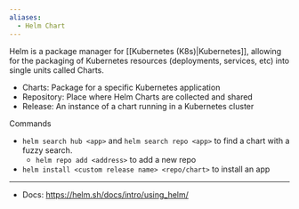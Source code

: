 ```yaml
---
aliases:
  - Helm Chart
---
```

Helm is a package manager for [[Kubernetes (K8s)|Kubernetes]], allowing for the packaging of Kubernetes resources (deployments, services, etc) into single units called Charts. 
- Charts: Package for a specific Kubernetes application
- Repository: Place where Helm Charts are collected and shared
- Release: An instance of a chart running in a Kubernetes cluster

Commands
- `helm search hub <app>` and `helm search repo <app>` to find a chart with a fuzzy search.
	- `helm repo add <address>` to add a new repo
- `helm install <custom release name> <repo/chart>` to install an app




---
- Docs: https://helm.sh/docs/intro/using_helm/
